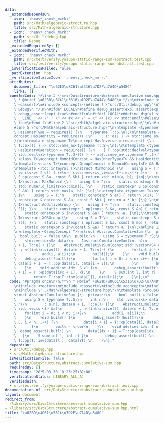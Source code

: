 ```yaml
---
data:
  _extendedDependsOn:
  - icon: ':heavy_check_mark:'
    path: src/Math/algebraic-structure.hpp
    title: src/Math/algebraic-structure.hpp
  - icon: ':heavy_check_mark:'
    path: src/Util/debug.hpp
    title: Debug
  _extendedRequiredBy: []
  _extendedVerifiedWith:
  - icon: ':heavy_check_mark:'
    path: src/test/verify/yosupo-static-range-sum-abstract.test.cpp
    title: src/test/verify/yosupo-static-range-sum-abstract.test.cpp
  _isVerificationFailed: false
  _pathExtension: hpp
  _verificationStatusIcon: ':heavy_check_mark:'
  attributes:
    document_title: "\u62BD\u8C61\u5316\u7D2F\u7A4D\u548C"
    links: []
  bundledCode: "#line 2 \"src/DataStructure/abstract-cumulative-sum.hpp\"\n\n/**\n\
    \ * @brief \u62BD\u8C61\u5316\u7D2F\u7A4D\u548C\n */\n\n#include <vector>\n#include\
    \ <cassert>\n#include <concepts>\n#line 2 \"src/Util/debug.hpp\"\n\n/**\n * @brief\
    \ Debug\n */\n\n#ifdef LOCAL\n#define debug_assert(exp) assert(exp)\n#else\n#define\
    \ debug_assert(exp) true\n#endif\n\n#ifdef LOCAL\n#define dbg(x) std::cerr <<\
    \ __LINE__ << \" : \" << #x << \" = \" << (x) << std::endl\n#else\n#define dbg(x)\
    \ true\n#endif\n#line 2 \"src/Math/algebraic-structure.hpp\"\n\n#include <numeric>\n\
    #line 5 \"src/Math/algebraic-structure.hpp\"\n\ntemplate <typename T>\nconcept\
    \ HasInnerType = requires() {\n    typename T::S;\n};\n\ntemplate <typename T>\n\
    concept HasIdentity = requires() {\n    { T::e() } -> std::same_as<typename T::S>;\n\
    };\n\ntemplate <typename T>\nconcept HasInverse = requires() {\n    { T::inv(std::declval<typename\
    \ T::S>()) } -> std::same_as<typename T::S>;\n};\n\ntemplate <typename T>\nconcept\
    \ HasBinaryOperation = requires() {\n    { T::op(std::declval<typename T::S>(),\
    \ std::declval<typename T::S>()) } -> std::same_as<typename T::S>;\n};\n\ntemplate\
    \ <class T>\nconcept MonoidConcept = HasInnerType<T> && HasIdentity<T> && HasBinaryOperation<T>;\n\
    \ntemplate <class T>\nconcept GroupConcept = MonoidConcept<T> && HasInverse<T>;\n\
    \ntemplate <std::integral T>\nstruct MinMonoid {\n    using S = T;\n    static\
    \ constexpr S e() { return std::numeric_limits<S>::max(); }\n    static constexpr\
    \ S op(const S &a, const S &b) { return std::min(a, b); }\n};\n\ntemplate <std::integral\
    \ T>\nstruct MaxMonoid {\n    using S = T;\n    static constexpr S e() { return\
    \ std::numeric_limits<S>::min(); }\n    static constexpr S op(const S &a, const\
    \ S &b) { return std::max(a, b); }\n};\n\ntemplate <typename T>\nstruct MultiplicativeMonoid\
    \ {\n    using S = T;\n    static constexpr S e() { return S(1); }\n    static\
    \ constexpr S op(const S &a, const S &b) { return a * b; }\n};\n\ntemplate <typename\
    \ T>\nstruct AdditiveGroup {\n    using S = T;\n    static constexpr S e() { return\
    \ S(); }\n    static constexpr S op(const S &a, const S &b) { return a + b; }\n\
    \    static constexpr S inv(const S &a) { return -a; }\n};\n\ntemplate <typename\
    \ T>\nstruct XORGroup {\n    using S = T;\n    static constexpr S e() { return\
    \ S(); }\n    static constexpr S op(const S &a, const S &b) { return a ^ b; }\n\
    \    static constexpr S inv(const S &a) { return a; }\n};\n#line 12 \"src/DataStructure/abstract-cumulative-sum.hpp\"\
    \n\ntemplate <GroupConcept T>\nstruct AbstructCumulativeSum {\n  private:\n  \
    \  bool built = false;\n\n  public:\n    using S = typename T::S;\n    int n;\n\
    \    std::vector<S> data;\n    AbstructCumulativeSum(int n)\n        : n(n), data(n\
    \ + 1, T::e()) {}\n    AbstructCumulativeSum(const std::vector<S> &a)\n      \
    \  : n((int)a.size()), data(n + 1, T::e()) {\n        for(int i = 0; i < n; i++)\n\
    \            add(i, a[i]);\n        build();\n    }\n    void build() {\n    \
    \    debug_assert(!built);\n        for(int i = 0; i < n; i++) {\n           \
    \ data[i + 1] = T::op(data[i], data[i + 1]);\n        }\n        built = true;\n\
    \    }\n    void add(int idx, S x) {\n        debug_assert(!built);\n        data[idx\
    \ + 1] = T::op(data[idx + 1], x);\n    }\n    S sum(int l, int r) {\n        debug_assert(built);\n\
    \        return T::op(T::inv(data[l]), data[r]);\n    }\n};\n"
  code: "#pragma once\n\n/**\n * @brief \u62BD\u8C61\u5316\u7D2F\u7A4D\u548C\n */\n\
    \n#include <vector>\n#include <cassert>\n#include <concepts>\n#include \"../Util/debug.hpp\"\
    \n#include \"../Math/algebraic-structure.hpp\"\n\ntemplate <GroupConcept T>\n\
    struct AbstructCumulativeSum {\n  private:\n    bool built = false;\n\n  public:\n\
    \    using S = typename T::S;\n    int n;\n    std::vector<S> data;\n    AbstructCumulativeSum(int\
    \ n)\n        : n(n), data(n + 1, T::e()) {}\n    AbstructCumulativeSum(const\
    \ std::vector<S> &a)\n        : n((int)a.size()), data(n + 1, T::e()) {\n    \
    \    for(int i = 0; i < n; i++)\n            add(i, a[i]);\n        build();\n\
    \    }\n    void build() {\n        debug_assert(!built);\n        for(int i =\
    \ 0; i < n; i++) {\n            data[i + 1] = T::op(data[i], data[i + 1]);\n \
    \       }\n        built = true;\n    }\n    void add(int idx, S x) {\n      \
    \  debug_assert(!built);\n        data[idx + 1] = T::op(data[idx + 1], x);\n \
    \   }\n    S sum(int l, int r) {\n        debug_assert(built);\n        return\
    \ T::op(T::inv(data[l]), data[r]);\n    }\n};"
  dependsOn:
  - src/Util/debug.hpp
  - src/Math/algebraic-structure.hpp
  isVerificationFile: false
  path: src/DataStructure/abstract-cumulative-sum.hpp
  requiredBy: []
  timestamp: '2025-03-30 10:23:25+09:00'
  verificationStatus: LIBRARY_ALL_AC
  verifiedWith:
  - src/test/verify/yosupo-static-range-sum-abstract.test.cpp
documentation_of: src/DataStructure/abstract-cumulative-sum.hpp
layout: document
redirect_from:
- /library/src/DataStructure/abstract-cumulative-sum.hpp
- /library/src/DataStructure/abstract-cumulative-sum.hpp.html
title: "\u62BD\u8C61\u5316\u7D2F\u7A4D\u548C"
---
```

